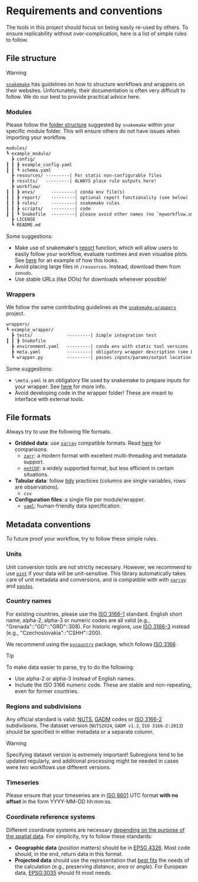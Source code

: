 # Requirements and conventions

The tools in this project should focus on being easily re-used by others.
To ensure replicability without over-complication, here is a list of simple rules to follow.

## File structure

>[!warning]
>[`snakemake`](https://snakemake.readthedocs.io/en/stable/) has guidelines on how to structure workflows and wrappers on their websites.
>Unfortunately, their documentation is often very difficult to follow.
>We do our best to provide practical advice here.

### Modules

Please follow the [folder structure](https://snakemake.readthedocs.io/en/stable/snakefiles/deployment.html#distribution-and-reproducibility) suggested by `snakemake` within your specific module folder. This will ensure others do not have issues when importing your workflow.

```txt
modules/
┗ example_module/
  ┣ config/
┃ ┃ ┣ example_config.yaml
┃ ┃ ┗ schema.yaml
  ┣ resources/ ---------| For static non-configurable files
  ┣ results/   ---------| ALWAYS place rule outputs here!
  ┣ workflow/
┃ ┃ ┣ envs/      ---------| conda env file(s)
┃ ┃ ┣ report/    ---------| optional report functionality (see below)
┃ ┃ ┣ rules/     ---------| snakemake rules
┃ ┃ ┣ scripts/   ---------| code
┃ ┃ ┗ Snakefile  ---------| please avoid other names (no `myworkflow.smk`)
  ┣ LICENSE
  ┗ README.md
```

Some suggestions:

- Make use of snakemake's [report](https://snakemake.readthedocs.io/en/stable/snakefiles/reporting.html) function, which will allow users to easily follow your workflow, evaluate runtimes and even visualise plots. See [here](https://snakemake.github.io/resources/report.html) for an example of how this looks.
- Avoid placing large files in `/resources`. Instead, download them from `zenodo`.
- Use stable URLs (like DOIs) for downloads whenever possible!

### Wrappers

We follow the same contributing guidelines as the [`snakemake-wrappers`](https://snakemake-wrappers.readthedocs.io/en/stable/contributing.html) project.

```txt
wrappers/
┗ example_wrapper/
  ┣ tests/             ---------| Simple integration test
┃ ┃ ┣ Snakefile
  ┣ environment.yaml   ---------| conda env with static tool versions
  ┣ meta.yaml          ---------| obligatory wrapper description (see below)
  ┗ wrapper.py         ---------| passes inputs/params/output location to the wrapped tool
```

Some suggestions:

- `\meta.yaml` is an obligatory file used by snakemake to prepare inputs for your wrapper. See [here](https://snakemake-wrappers.readthedocs.io/en/stable/contributing.html#meta-yaml-file) for more info.
- Avoid developing code in the wrapper folder! These are meant to interface with external tools.

## File formats

Always try to use the following file formats.

- **Gridded data**: use [`xarray`](https://docs.xarray.dev/en/stable/) compatible formats. Read [here](https://help.marine.copernicus.eu/en/articles/8176692-how-to-choose-between-netcdf-and-zarr-format-using-the-toolbox) for comparisons.
  - [`zarr`](https://zarr.readthedocs.io/en/stable/): a modern format with excellent multi-threading and metadata support.
  - [`netCDF`](https://en.wikipedia.org/wiki/NetCDF): a widely supported format, but less efficient in certain situations.
- **Tabular data**: follow [tidy](https://vita.had.co.nz/papers/tidy-data.pdf) practices (columns are single variables, rows are observations).
  - `csv`
- **Configuration files**: a single file per module/wrapper.
  - [`yaml`](https://yaml.org/): human-friendly data specification.

## Metadata conventions

To future proof your workflow, try to follow these simple rules.

### Units

Unit conversion tools are not strictly necessary.
However, we recommend to use [`pint`](https://pint.readthedocs.io/en/stable/) if your data will be unit-sensitive.
This library automatically takes care of unit metadata and conversions, and is compatible with with [`xarray`](https://github.com/xarray-contrib/pint-xarray) and [`pandas`](https://github.com/hgrecco/pint-pandas).

### Country names

For existing countries, please use the [ISO 3166-1](https://en.wikipedia.org/wiki/ISO_3166-1) standard.
English short name, alpha-2, alpha-3 or numeric codes are all valid (e.g., "Grenada"::"GD"::"GRD"::308).
For historic regions, use [ISO 3166-3](https://en.wikipedia.org/wiki/ISO_3166-3) instead (e.g., "Czechoslovakia"::"CSHH"::200).

We recommend using the [`pycountry`](https://github.com/pycountry/pycountry) package, which follows [ISO 3166](https://en.wikipedia.org/wiki/ISO_3166).

>[!tip]
>To make data easier to parse, try to do the following:
>
>- Use alpha-2 or alpha-3 instead of English names.
>- Include the ISO 3166 numeric code. These are stable and non-repeating, even for former countries.

### Regions and subdivisions

Any official standard is valid: [NUTS](https://ec.europa.eu/eurostat/web/nuts), [GADM](https://gadm.org/) codes or [ISO 3166-2](https://en.wikipedia.org/wiki/ISO_3166-2) subdivisions.
The dataset version (`NUTS2024`, `GADM v1.3`, `ISO 3166-2:2013`) should be specified in either metadata or a separate column.

>[!warning]
> Specifying dataset version is extremely important! Subregions tend to be updated regularly, and additional processing might be needed in cases were two workflows use different versions.

### Timeseries

Please ensure that your timeseries are in [ISO 8601](https://en.wikipedia.org/wiki/ISO_8601) UTC format **with no offset** in the form YYYY-MM-DD hh:mm:ss.

### Coordinate reference systems

Different coordinate systems are necessary [depending on the purpose of the spatial data](https://www.esri.com/arcgis-blog/products/arcgis-pro/mapping/gcs_vs_pcs/).
For simplicity, try to follow these standards:

- **Geographic data** (*position* matters) should be in [EPSG 4326](https://epsg.io/4326). Most code should, in the end, return data in this format.
- **Projected data** should use the representation that [best fits](https://learn.arcgis.com/en/projects/choose-the-right-projection/) the needs of the calculation (e.g., preserving *distance*, *area* or *angle*). For European data, [EPSG:3035](https://epsg.io/3035) should fit most needs.
